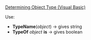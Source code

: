 [Determining Object Type (Visual Basic)](https://docs.microsoft.com/en-us/dotnet/visual-basic/programming-guide/language-features/early-late-binding/determining-object-type)

Use:

- <b>TypeName</b>(<em>object</em>) -> gives string
- <b>TypeOf</b> <em>object</em> <b>is</b> -> gives boolean
